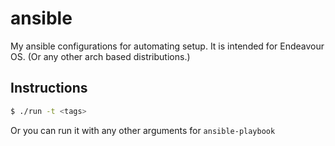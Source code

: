 # ansible
My ansible configurations for automating setup. It is intended for Endeavour OS. (Or any other arch based distributions.)
## Instructions
```sh
$ ./run -t <tags>
```
Or you can run it with any other arguments for `ansible-playbook`
